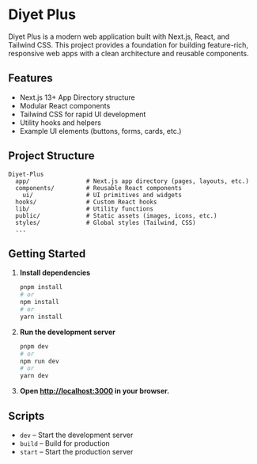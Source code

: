 # Diyet Plus

Diyet Plus is a modern web application built with Next.js, React, and Tailwind CSS. This project provides a foundation for building feature-rich, responsive web apps with a clean architecture and reusable components.

## Features
- Next.js 13+ App Directory structure
- Modular React components
- Tailwind CSS for rapid UI development
- Utility hooks and helpers
- Example UI elements (buttons, forms, cards, etc.)

## Project Structure
```
Diyet-Plus
  app/                # Next.js app directory (pages, layouts, etc.)
  components/         # Reusable React components
    ui/               # UI primitives and widgets
  hooks/              # Custom React hooks
  lib/                # Utility functions
  public/             # Static assets (images, icons, etc.)
  styles/             # Global styles (Tailwind, CSS)
  ...
```

## Getting Started

1. **Install dependencies**
   ```bash
   pnpm install
   # or
   npm install
   # or
   yarn install
   ```

2. **Run the development server**
   ```bash
   pnpm dev
   # or
   npm run dev
   # or
   yarn dev
   ```

3. **Open [http://localhost:3000](http://localhost:3000) in your browser.**

## Scripts
- `dev` – Start the development server
- `build` – Build for production
- `start` – Start the production server
